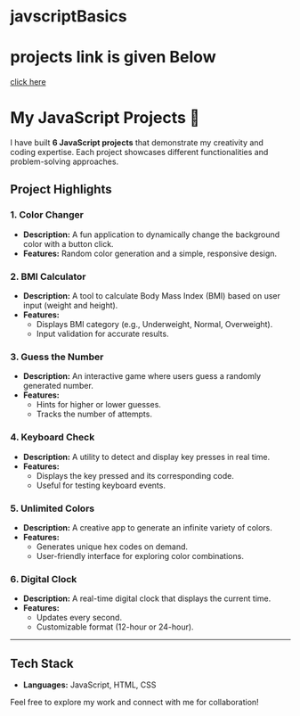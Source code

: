 # javscriptBasics
# projects link is given Below 
[click here](https://stackblitz.com/@Vaishnotiwari12)
# My JavaScript Projects 🚀  

I have built **6 JavaScript projects** that demonstrate my creativity and coding expertise. Each project showcases different functionalities and problem-solving approaches.  

## Project Highlights  

### 1. **Color Changer**  
- **Description:** A fun application to dynamically change the background color with a button click.  
- **Features:** Random color generation and a simple, responsive design.  

### 2. **BMI Calculator**  
- **Description:** A tool to calculate Body Mass Index (BMI) based on user input (weight and height).  
- **Features:**  
  - Displays BMI category (e.g., Underweight, Normal, Overweight).  
  - Input validation for accurate results.  

### 3. **Guess the Number**  
- **Description:** An interactive game where users guess a randomly generated number.  
- **Features:**  
  - Hints for higher or lower guesses.  
  - Tracks the number of attempts.  

### 4. **Keyboard Check**  
- **Description:** A utility to detect and display key presses in real time.  
- **Features:**  
  - Displays the key pressed and its corresponding code.  
  - Useful for testing keyboard events.  

### 5. **Unlimited Colors**  
- **Description:** A creative app to generate an infinite variety of colors.  
- **Features:**  
  - Generates unique hex codes on demand.  
  - User-friendly interface for exploring color combinations.  

### 6. **Digital Clock**  
- **Description:** A real-time digital clock that displays the current time.  
- **Features:**  
  - Updates every second.  
  - Customizable format (12-hour or 24-hour).  

---

## Tech Stack  

- **Languages:** JavaScript, HTML, CSS  

Feel free to explore my work and connect with me for collaboration!  


